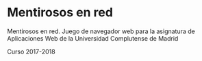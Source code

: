 # Mentirosos en red

Mentirosos en red. Juego de navegador web para la asignatura de Aplicaciones Web de la Universidad Complutense de Madrid

Curso 2017-2018

